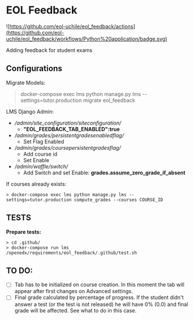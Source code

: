 # EOL Feedback

![https://github.com/eol-uchile/eol_feedback/actions](https://github.com/eol-uchile/eol_feedback/workflows/Python%20application/badge.svg)

Adding feedback for student exams

## Configurations

Migrate Models:

> docker-compose exec lms python manage.py lms --settings=tutor.production migrate eol_feedback

LMS Django Admin:

- */admin/site_configuration/siteconfiguration/*
    - **"EOL_FEEDBACK_TAB_ENABLED":true**
- */admin/grades/persistentgradesenabledflag/*
    - Set Flag Enabled
- */admin/grades/coursepersistentgradesflag/*
    - Add course id
    - Set Enable
- */admin/waffle/switch/*
    - Add Switch and set Enable: **grades.assume_zero_grade_if_absent**

If courses already exists:

    > docker-compose exec lms python manage.py lms --settings=tutor.production compute_grades --courses COURSE_ID

## TESTS
**Prepare tests:**

    > cd .github/
    > docker-compose run lms /openedx/requirements/eol_feedback/.github/test.sh


## TO DO:

- [ ] Tab has to be initialized on course creation. In this moment the tab will appear after first changes on Advanced settings.
- [ ] Final grade calculated by percentage of progress. If the student didn't answer a test (or the test is not released) he will have 0% (0.0) and final grade will be affected. See what to do in this case.
